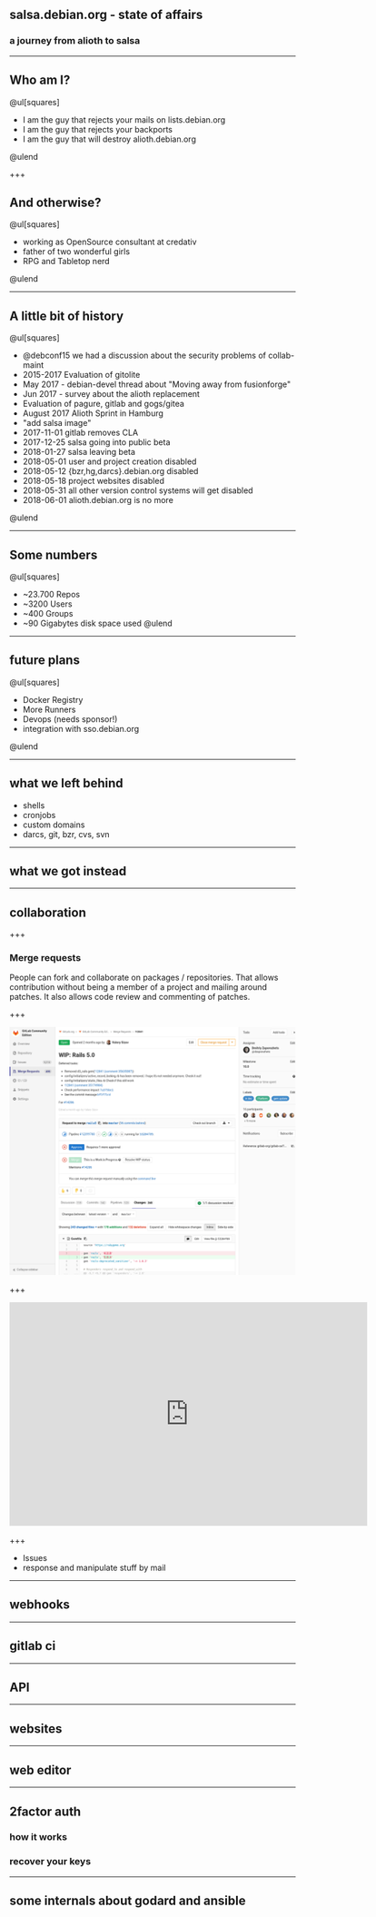 ## salsa.debian.org - state of affairs

### a journey from alioth to salsa

---

## Who am I?

@ul[squares]

- I am the guy that rejects your mails on lists.debian.org
- I am the guy that rejects your backports
- I am the guy that will destroy alioth.debian.org

@ulend

+++

## And otherwise?

@ul[squares]

- working as OpenSource consultant at credativ
- father of two wonderful girls
- RPG and Tabletop nerd

@ulend

---

## A little bit of history

@ul[squares]

- @debconf15 we had a discussion about the security problems of collab-maint
- 2015-2017 Evaluation of gitolite
- May 2017 - debian-devel thread about "Moving away from fusionforge"
- Jun 2017 - survey about the alioth replacement
- Evaluation of pagure, gitlab and gogs/gitea
- August 2017 Alioth Sprint in Hamburg
- "add salsa image"
- 2017-11-01 gitlab removes CLA
- 2017-12-25 salsa going into public beta
- 2018-01-27 salsa leaving beta
- 2018-05-01 user and project creation disabled
- 2018-05-12 {bzr,hg,darcs}.debian.org disabled
- 2018-05-18 project websites disabled
- 2018-05-31 all other version control systems will get disabled
- 2018-06-01 alioth.debian.org is no more

@ulend

--- 

## Some numbers

@ul[squares]

- ~23.700 Repos
- ~3200 Users
- ~400 Groups
- ~90 Gigabytes disk space used
@ulend

---

## future plans

@ul[squares]

- Docker Registry
- More Runners
- Devops (needs sponsor!)
- integration with sso.debian.org

@ulend

---

## what we left behind

- shells
- cronjobs
- custom domains
- darcs, git, bzr, cvs, svn

---

## what we got instead

---

## collaboration

+++

### Merge requests

People can fork and collaborate on packages / repositories. That allows contribution without being
a member of a project and mailing around patches. It also allows code review and commenting of patches.

+++

![Merge Request](assets/image/mergerequest1.png)

+++

<iframe width="630" height="394" src="https://www.useloom.com/embed/8c9e3569437c4cae933b7464875c7c6d" frameborder="0" webkitallowfullscreen mozallowfullscreen allowfullscreen></iframe>


+++

- Issues
- response and manipulate stuff by mail

---

## webhooks

---
## gitlab ci

---

## API

---

## websites

---

## web editor

---

## 2factor auth

### how it works
### recover your keys

--- 

## some internals about godard and ansible